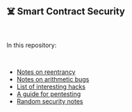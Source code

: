 ## ☠️ Smart Contract Security

<br>

In this repository:

<br>


* [Notes on reentrancy](https://github.com/bt3gl-labs/Blockchain-Development-and-Security/blob/main/Smart-Contract-Security/reentrancy-notes.md)
* [Notes on arithmetic bugs](https://github.com/bt3gl-labs/Blockchain-Development-and-Security/blob/main/Smart-Contract-Security/arithmetic-bugs-notes.md)
* [List of interesting hacks](https://github.com/bt3gl-labs/Blockchain-Development-and-Security/blob/main/Smart-Contract-Security/real-case-hacks.md)
* [A guide for pentesting](https://github.com/bt3gl-labs/Blockchain-Development-and-Security/blob/main/Smart-Contract-Security/pentesting.md)
* [Random security notes](https://github.com/bt3gl-labs/Blockchain-Development-and-Security/blob/main/Smart-Contract-Security/random-notes.md)
